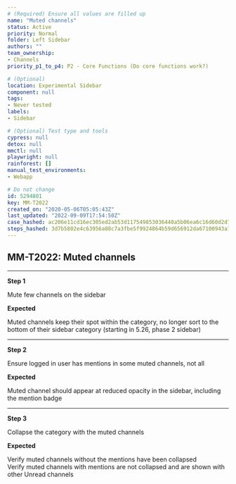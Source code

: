 ```yaml
---
# (Required) Ensure all values are filled up
name: "Muted channels"
status: Active
priority: Normal
folder: Left Sidebar
authors: ""
team_ownership: 
- Channels
priority_p1_to_p4: P2 - Core Functions (Do core functions work?)

# (Optional)
location: Experimental Sidebar
component: null
tags: 
- Never tested
labels: 
- Sidebar

# (Optional) Test type and tools
cypress: null
detox: null
mmctl: null
playwright: null
rainforest: []
manual_test_environments: 
- Webapp

# Do not change
id: 5294801
key: MM-T2022
created_on: "2020-05-06T05:05:43Z"
last_updated: "2022-09-09T17:54:50Z"
case_hashed: ac206e11cd16ec305ed2ab53d117549853036440a5b06ea6c16d60d2d7bea83a5a0acbfa39b753f2e1cc33486c891892
steps_hashed: 3d7b5802e4c63956a08c7a3fbe5f9924864b59d656912da67100943a7e06942fdb5bb63259968dcbf9dcb7c7cea190fb
---
```


<!-- (Auto-generated) Based on frontmatter's "key" and "name" -->

## MM-T2022: Muted channels

---

**Step 1**

Mute few channels on the sidebar

**Expected**

Muted channels keep their spot within the category, no longer sort to the bottom of their sidebar category (starting in 5.26, phase 2 sidebar)

---

**Step 2**

Ensure logged in user has mentions in some muted channels, not all

**Expected**

Muted channel should appear at reduced opacity in the sidebar, including the mention badge

---

**Step 3**

Collapse the category with the muted channels

**Expected**

Verify muted channels without the mentions have been collapsed\
Verify muted channels with mentions are not collapsed and are shown with other Unread channels
